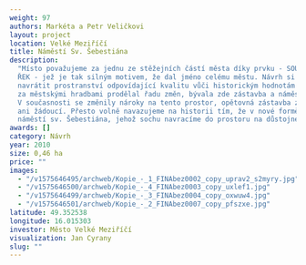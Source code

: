```yaml
---
weight: 97
authors: Markéta a Petr Veličkovi
layout: project
location: Velké Meziříčí
title: Náměstí Sv. Šebestiána
description:
  "Místo považujeme za jednu ze stěžejních částí města díky prvku - SOUTOKU
  ŘEK - jež je tak silným motivem, že dal jméno celému městu. Návrh si klade za cíl
  navrátit prostranství odpovídající kvalitu vůči historickým hodnotám místa. Prostor
  za městskými hradbami prodělal řadu změn, bývala zde zástavba a náměstí sv. Šebestiána.
  V současnosti se změnily nároky na tento prostor, opětovná zástavba zde není možná
  ani žádoucí. Přesto volně navazujeme na historii tím, že v nové formě obnovujeme
  náměstí sv. Šebestiána, jehož sochu navracíme do prostoru na důstojné místo "
awards: []
category: Návrh
year: 2010
size: 0,46 ha
price: ""
images:
  - "/v1575646495/archweb/Kopie_-_1_FINAbez0002_copy_uprav2_s2myry.jpg"
  - "/v1575646500/archweb/Kopie_-_4_FINAbez0003_copy_uxlef1.jpg"
  - "/v1575646499/archweb/Kopie_-_3_FINAbez0004_copy_oxwuw4.jpg"
  - "/v1575646501/archweb/Kopie_-_2_FINAbez0007_copy_pfszxe.jpg"
latitude: 49.352538
longitude: 16.015303
investor: Město Velké Meziříčí
visualization: Jan Cyrany
slug: ""
---
```

